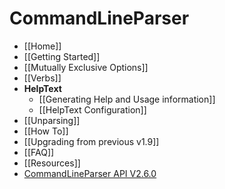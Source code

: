 # CommandLineParser
- [[Home]]
- [[Getting Started]]
- [[Mutually Exclusive Options]]
- [[Verbs]]
- **HelpText**
  - [[Generating Help and Usage information]]
  - [[HelpText Configuration]]
- [[Unparsing]]
- [[How To]]
- [[Upgrading from previous v1.9]]
- [[FAQ]]
- [[Resources]]
- [CommandLineParser API V2.6.0](API-V2.6.0)
